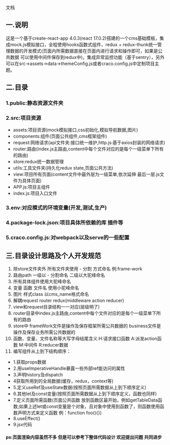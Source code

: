 文档

## 一.说明

这是一个基于create-react-app 4.0.3(react 17.0.2)搭建的一个cms基础模板，集成mock.js模拟接口，全程使用hooks函数式组件，redux + redux-thunk统一管理数据的开发模式(页面内所需数据直接在页面内进行请求和操作即可，如果是公共数据 可以使用中间件保存到redux中)，集成异常监控功能（基于sentry），另外可以在src->assets->data->themeConfig.js或者craco.config.js中定制项目主题。
 
## 二.目录

### 1.public:静态资源文件夹

### 2.src:项目资源

* assets:项目资源(mock模拟接口,css初始化,模拟导航数据,图片)
* components:组件(页面公共组件,cms框架组件)
* request:网络请求(api文件夹:接口统一维护,http.js:基于axios封装的网络请求)
* router:路由(index.js主路由,content中每个文件对应的是每个一级菜单下所有的路由)
* store:redux统一数据管理
* utils:工具文件夹(持久化redux state,页面公共方法)
* view:项目所有页面(content文件中最外层为一级菜单,依次延伸 最后一层.js文件为具体页面)
* APP.js:项目主组件
* index.js:项目入口文件

### 3.env:对应模式的环境变量(开发,测试,生产)

### 4.package-lock.json:项目具体所依赖的库 插件等

### 5.craco.config.js:对webpack以及serve的一些配置

## 三.目录设计思路及个人开发规范
1. 除store文件夹外 所有文件夹使用 - 分割 方式命名 例:frame-work
2. 路由path 一级以 - 分割命名 二级以大驼峰命名
3. 所有具体组件使用大驼峰命名
4. 变量 函数 文件名 使用小驼峰命名
5. 图片 样式class 以cms_name格式命名
6. 解耦request router redux(middleware action reducer)
7. view和request目录结构一一对应(层级明了)
8. router目录中index.js主路由,content中每个文件对应的是每个一级菜单下所有的路由
9. store中 frameWork文件是操作及保存框架所需公共数据的 business文件是操作及保存业务所需公共数据的
10. 函数、变量、文件名称等大写字母结尾含义:H:请求接口函数 A:派发action函数 M:中间件 R:reducer数据
11. 编写组件从上到下结构顺序：
  * 1.获取props数据
  * 2.用useImperativeHandle暴露一些外部ref能访问的属性
  * 3.声明history及dispatch
  * 4获取所用到的全局数据(缓存，redux，context等)
  * 5.定义useRef及useState数据(按照页面所需数据从上到下顺序定义)
  * 6.其他let及const变量(按照页面所需数据从上到下顺序定义，函数也同样)
  * 7.定义页面所需函数(页面公共函数 放到函数区最开始，例如getTableData函数;如果上述let或const变量是个对象，且对象中使用到函数了，则函数使用函数声明方式来定义函数 例：function foo(){})
  * 8.useEffect()
  * 9.jsx代码

#### ps:页面渲染内容虽然不多 但是可以参考下整体代码设计 欢迎提出问题 共同进步 
